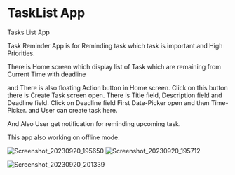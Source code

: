# TaskList App
Tasks List App

Task Reminder App is for Reminding task which task is important and High Priorities.

There is Home screen which display list of Task which are remaining from Current Time with deadline

and There is also floating Action button in Home screen. Click on this button there is Create Task screen open. There is Title field, Description field and Deadline field. Click on Deadline field First Date-Picker open and then Time-Picker. and User can create task here.

And Also User get notification for reminding upcoming task.

This app also working on offline mode.

![Screenshot_20230920_195650](https://github.com/Arti192/Task/assets/135823489/ee9228a2-faaf-4aea-910b-07e87bbb259a)      ![Screenshot_20230920_195712](https://github.com/Arti192/Task/assets/135823489/cc35a576-11d9-4e14-a091-c7fddbdd0c5b)


![Screenshot_20230920_201339](https://github.com/Arti192/Task/assets/135823489/18a89f48-72f1-4343-bcfa-b92c4a7b568f)



